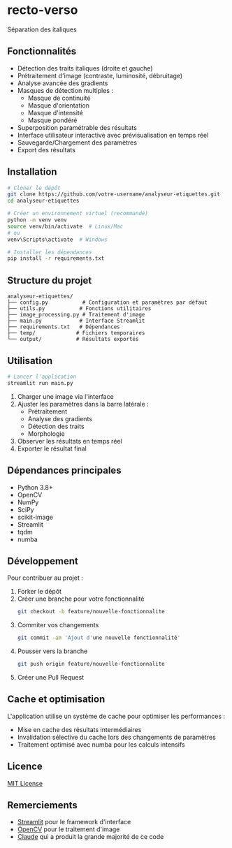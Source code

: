 # recto-verso
Séparation des italiques

## Fonctionnalités

- Détection des traits italiques (droite et gauche)
- Prétraitement d'image (contraste, luminosité, débruitage)
- Analyse avancée des gradients
- Masques de détection multiples :
  - Masque de continuité
  - Masque d'orientation
  - Masque d'intensité
  - Masque pondéré
- Superposition paramétrable des résultats
- Interface utilisateur interactive avec prévisualisation en temps réel
- Sauvegarde/Chargement des paramètres
- Export des résultats

## Installation

```bash
# Cloner le dépôt
git clone https://github.com/votre-username/analyseur-etiquettes.git
cd analyseur-etiquettes

# Créer un environnement virtuel (recommandé)
python -m venv venv
source venv/bin/activate  # Linux/Mac
# ou
venv\Scripts\activate  # Windows

# Installer les dépendances
pip install -r requirements.txt
```

## Structure du projet

```
analyseur-etiquettes/
├── config.py           # Configuration et paramètres par défaut
├── utils.py           # Fonctions utilitaires
├── image_processing.py # Traitement d'image
├── main.py            # Interface Streamlit
├── requirements.txt   # Dépendances
├── temp/             # Fichiers temporaires
└── output/           # Résultats exportés
```

## Utilisation

```bash
# Lancer l'application
streamlit run main.py
```

1. Charger une image via l'interface
2. Ajuster les paramètres dans la barre latérale :
   - Prétraitement
   - Analyse des gradients
   - Détection des traits
   - Morphologie
3. Observer les résultats en temps réel
4. Exporter le résultat final

## Dépendances principales

- Python 3.8+
- OpenCV
- NumPy
- SciPy
- scikit-image
- Streamlit
- tqdm
- numba

## Développement

Pour contribuer au projet :

1. Forker le dépôt
2. Créer une branche pour votre fonctionnalité
   ```bash
   git checkout -b feature/nouvelle-fonctionnalite
   ```
3. Commiter vos changements
   ```bash
   git commit -am 'Ajout d'une nouvelle fonctionnalité'
   ```
4. Pousser vers la branche
   ```bash
   git push origin feature/nouvelle-fonctionnalite
   ```
5. Créer une Pull Request

## Cache et optimisation

L'application utilise un système de cache pour optimiser les performances :

- Mise en cache des résultats intermédiaires
- Invalidation sélective du cache lors des changements de paramètres
- Traitement optimisé avec numba pour les calculs intensifs

## Licence

[MIT License](LICENSE)


## Remerciements

- [Streamlit](https://streamlit.io/) pour le framework d'interface
- [OpenCV](https://opencv.org/) pour le traitement d'image
- [Claude](https://claude.ai/) qui a produit la grande majorité de ce code
